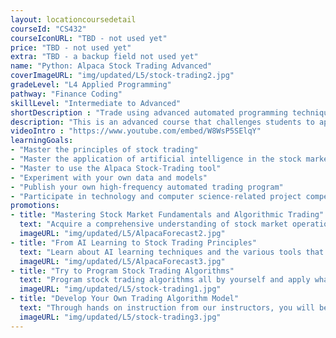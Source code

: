 ```yaml
---
layout: locationcoursedetail
courseId: "CS432"
courseIconURL: "TBD - not used yet"
price: "TBD - not used yet"
extra: "TBD - a backup field not used yet"
name: "Python: Alpaca Stock Trading Advanced"
coverImageURL: "img/updated/L5/stock-trading2.jpg"
gradeLevel: "L4 Applied Programming"
pathway: "Finance Coding"
skillLevel: "Intermediate to Advanced"
shortDescription : "Trade using advanced automated programming techniques in a fun and friendly competition!"
description: "This is an advanced course that challenges students to apply the knowledge gained in the first course by refining their algorithms through real-time competition in every class session. Throughout the course, students will strive to craft optimal trading algorithms, engaging in a dynamic journey of skill enhancement."
videoIntro : "https://www.youtube.com/embed/W8WsP5SElqY"
learningGoals:
- "Master the principles of stock trading"
- "Master the application of artificial intelligence in the stock market"
- "Master to use the Alpaca Stock-Trading tool"
- "Experiment with your own data and models"
- "Publish your own high-frequency automated trading program"
- "Participate in technology and computer science-related project competitions"
promotions:
- title: "Mastering Stock Market Fundamentals and Algorithmic Trading"
  text: "Acquire a comprehensive understanding of stock market operations, delve into the intricacies of buying and selling stocks, and elevate your expertise in the realm of algorithmic trading."
  imageURL: "img/updated/L5/AlpacaForecast2.jpg"
- title: "From AI Learning to Stock Trading Principles"
  text: "Learn about AI learning techniques and the various tools that programmers can use to succeed in the stock market. Experiment with your own data and algorithmic models and see what you can acheive."
  imageURL: "img/updated/L5/AlpacaForecast3.jpg"
- title: "Try to Program Stock Trading Algorithms"
  text: "Program stock trading algorithms all by yourself and apply what you have learned about AI in practice."
  imageURL: "img/updated/L5/stock-trading1.jpg"
- title: "Develop Your Own Trading Algorithm Model"
  text: "Through hands on instruction from our instructors, you will be able to program and build some advanced trading algorithm models for real-world use that can trade in the real stock market."
  imageURL: "img/updated/L5/stock-trading3.jpg"
---
```

